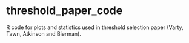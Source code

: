 # threshold_paper_code
R code for plots and statistics used in threshold selection paper (Varty, Tawn, Atkinson and Bierman). 
